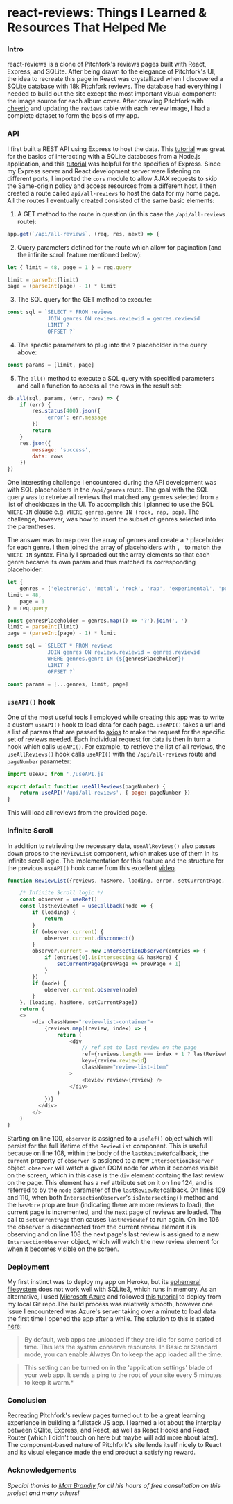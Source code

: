 # react-reviews: Things I Learned & Resources That Helped Me

### Intro
react-reviews is a clone of Pitchfork's reviews pages built with React, Express, and SQLite. After being drawn to the elegance of Pitchfork's UI, the idea to recreate this page in React was crystallized when I discovered a [SQLite database](https://www.kaggle.com/nolanbconaway/pitchfork-data) with 18k Pitchfork reviews. The database had everything I needed to build out the site except the most important visual component: the image source for each album cover. After crawling Pitchfork with [cheerio](https://cheerio.js.org/) and updating the `reviews` table with each review image, I had a complete dataset to form the basis of my app. 

### API
I first built a REST API using Express to host the data. This [tutorial](https://www.sqlitetutorial.net/sqlite-nodejs/) was great for the basics of interacting with a SQLite databases from a Node.js application, and this [tutorial](https://expressjs.com/en/guide/database-integration.html#sqlite) was helpful for the specifics of Express. Since my Express server and React development server were listening on different ports, I imported the `cors` module to allow AJAX requests to skip the Same-origin policy and access resources from a different host. I then created a route called `api/all-reviews` to host the data for my home page. All the routes I eventually created consisted of the same basic elements:

1. A GET method to the route in question (in this case the `/api/all-reviews` route):

``` javascript
app.get(`/api/all-reviews`, (req, res, next) => {
```

2. Query parameters defined for the route which allow for pagination (and the infinite scroll feature mentioned below):

``` javascript
let { limit = 48, page = 1 } = req.query

limit = parseInt(limit)
page = (parseInt(page) - 1) * limit
```

3. The SQL query for the GET method to execute:

``` javascript
const sql = `SELECT * FROM reviews 
	     	 JOIN genres ON reviews.reviewid = genres.reviewid
	    	 LIMIT ? 
	    	 OFFSET ?`
```	     

4. The specfic parameters to plug into the `?` placeholder in the query above:

``` javascript
const params = [limit, page]
```

5. The `all()` method to execute a SQL query with specified parameters and call a function to access all the rows in the result set:

``` javascript
db.all(sql, params, (err, rows) => {
	if (err) {
		res.status(400).json({
			'error': err.message
		})
		return
	}
	res.json({
		message: 'success',
		data: rows
	})
})
```

One interesting challenge I encountered during the API development was with SQL placeholders in the `/api/genres` route. The goal with the SQL query was to retreive all reviews that matched any genres selected from a list of checkboxes in the UI. To accomplish this I planned to use the SQL `WHERE-IN` clause e.g. `WHERE genres.genre IN (rock, rap, pop)`. The challenge, however, was how to insert the subset of genres selected into the parentheses.

The answer was to map over the array of genres and create a `?` placeholder for each genre. I then joined the array of placeholders with `, ` to match the `WHERE IN` syntax. Finally I spreaded out the array elements so that each genre became its own param and thus matched its corresponding placeholder:

``` javascript
let { 
	genres = ['electronic', 'metal', 'rock', 'rap', 'experimental', 'pop/r&b', 'folk/country', 'jazz'], 
limit = 48, 
	page = 1
} = req.query

const genresPlaceholder = genres.map(() => '?').join(', ')
limit = parseInt(limit)
page = (parseInt(page) - 1) * limit

const sql = `SELECT * FROM reviews 
		     JOIN genres ON reviews.reviewid = genres.reviewid
			 WHERE genres.genre IN (${genresPlaceholder})
			 LIMIT ? 
			 OFFSET ?`

const params = [...genres, limit, page]
```

### `useAPI()` hook
One of the most useful tools I employed while creating this app was to write a custom `useAPI()` hook to load data for each page. `useAPI()` takes a url and a list of params that are passed to [axios](https://github.com/axios/axios) to make the request for the specific set of reviews needed. Each individual request for data is then in turn a hook which calls `useAPI()`. For example, to retrieve the list of all reviews, the `useAllReviews()` hook calls `useAPI()` with the `/api/all-reviews` route and `pageNumber` parameter:

``` javascript
import useAPI from './useAPI.js'

export default function useAllReviews(pageNumber) {
	return useAPI('/api/all-reviews', { page: pageNumber })
}
```

This will load all reviews from the provided page.

### Infinite Scroll
In addition to retrieving the necessary data, `useAllReviews()` also passes down props to the `ReviewList` component, which makes use of them in its infinite scroll logic. The implementation for this feature and the structure for the previous `useAPI()` hook came from this excellent [video](https://reactjs.org/docs/hooks-reference.html#usecallback).

``` javascript
function ReviewList({reviews, hasMore, loading, error, setCurrentPage, currentPage}) {

	/* Infinite Scroll logic */
	const observer = useRef()
	const lastReviewRef = useCallback(node => {
		if (loading) {
			return
		}
		if (observer.current) {
			observer.current.disconnect()
		}
		observer.current = new IntersectionObserver(entries => {
			if (entries[0].isIntersecting && hasMore) {
				setCurrentPage(prevPage => prevPage + 1)
			}
		})
		if (node) {
			observer.current.observe(node)
		}
	}, [loading, hasMore, setCurrentPage])
	return (
	<>
		<div className="review-list-container">
			{reviews.map((review, index) => {
				return (
					<div 
						// ref set to last review on the page
						ref={reviews.length === index + 1 ? lastReviewRef : null} 
						key={review.reviewid}
						className="review-list-item" 
					>
						<Review review={review} />
					</div>
				)
			})}
		  </div> 	
		</>
	)
}
```

Starting on line 100, `observer` is assigned to a `useRef()` object which will persist for the full lifetime of the `ReviewList` component. This is useful because on line 108, within the body of the `lastReviewRef`callback, the `current` property of `observer` is assigned to a new `IntersectionObserver` object. `observer` will watch a given DOM node for when it becomes visible on the screen, which in this case is the `div` element containg the last review on the page. This element has a `ref` attribute set on it on line 124, and is referred to by the `node` parameter of the `lastReviewRef`callback. On lines 109 and 110, when both `IntersectionObserver`'s `isIntersecting()` method and the `hasMore` prop are true (indicating there are more reviews to load), the current page is incremented, and the next page of reviews are loaded. The call to `setCurrentPage` then causes `lastReviewRef` to run again. On line 106 the observer is disconnected from the current review element it is observing and on line 108 the next page's last review is assigned to a new `IntersectionObserver` object, which will watch the new review element for when it becomes visible on the screen.

### Deployment
My first instinct was to deploy my app on Heroku, but its [ephemeral filesystem](https://devcenter.heroku.com/articles/sqlite3) does not work well with SQLite3, which runs in memory. As an alternative, I used [Microsoft Azure](https://azure.microsoft.com/en-us/) and followed [this tutorial](https://docs.microsoft.com/en-us/azure/app-service/deploy-local-git) to deploy from my local Git repo.The build process was relatively smooth, however one issue I encountered was Azure's server taking over a minute to load data the first time I opened the app after a  while. The solution to this is stated [here](https://social.msdn.microsoft.com/Forums/azure/en-US/62599c60-0382-4c01-8904-d702543a8814/does-app-service-web-app-go-to-sleep?forum=windowsazurewebsitespreview):

>By default, web apps are unloaded if they are idle for some period of time. This lets the system conserve resources. In Basic or Standard mode, you can enable Always On to keep the app loaded all the time.

>This setting can be turned on in the 'application settings' blade of your web app. It sends a ping to the root of your site every 5 minutes to keep it warm.*

### Conclusion
Recreating Pitchfork's review pages turned out to be a great learning experience in building a fullstack JS app. I learned a lot about the interplay between SQlite, Express, and React, as well as React Hooks and React Router (which I didn't touch on here but maybe will add more about later). The component-based nature of Pitchfork's site lends itself nicely to React and its visual elegance made the end product a satisfying reward.

### Acknowledgements
*Special thanks to [Matt Brandly](https://github.com/brandly) for all his hours of free consultation on this project and many others!*
